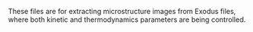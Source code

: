 These files are for extracting microstructure images from Exodus files, where both kinetic and thermodynamics parameters are being controlled.